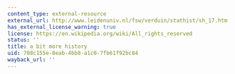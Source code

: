 ```yaml
---
content_type: external-resource
external_url: http://www.leidenuniv.nl/fsw/verduin/stathist/sh_17.htm
has_external_license_warning: true
license: https://en.wikipedia.org/wiki/All_rights_reserved
status: ''
title: a bit more history
uid: 708c155e-8eab-4bb8-a1c0-7fb61f92bc84
wayback_url: ''
---
```

